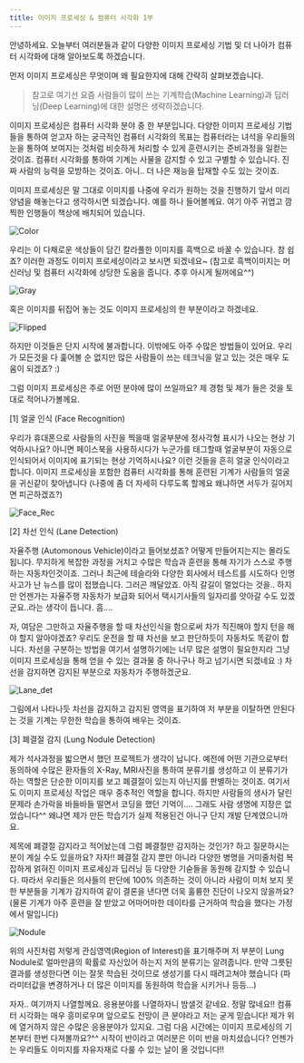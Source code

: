 ```yaml
---
title: 이미지 프로세싱 & 컴퓨터 시각화 1부
---
```


안녕하세요. 오늘부터 여러분들과 같이 다양한 이미지 프로세싱 기법 및 더 나아가 컴퓨터 시각화에 대해 알아보도록 하겠습니다. 

먼저 이미지 프로세싱은 무엇이며 왜 필요한지에 대해 간략히 살펴보겠습니다.

> 참고로 여기선 요즘 사람들이 많이 쓰는 기계학습(Machine Learning)과 딥러닝(Deep Learning)에 대한 설명은 생략하겠습니다. 

이미지 프로세싱은 컴퓨터 시각화 분야 중 한 부분입니다. 다양한 이미지 프로세싱 기법들을 통하여 얻고자 하는 궁극적인 컴퓨터 시각화의 목표는 컴퓨터라는 녀석을 우리들의 눈을 통하여 보여지는 것처럼 비슷하게 처리할 수 있게 훈련시키는 준비과정을 일컫는 것이죠. 컴퓨터 시각화를 통하여 기계는 사물을 감지할 수 있고 구별할 수 있습니다. 진짜 사람의 능력을 모방하는 것이죠. 아니.. 더 나은 재능을 탑재할 수도 있는 것이죠.

이미지 프로세싱은 말 그대로 이미지를 나중에 우리가 원하는 것을 진행하기 앞서 미리 양념을 해놓는다고 생각하시면 되겠습니다. 예를 하나 들어볼께요. 여기 아주 귀엽고 깜찍한 인행들이 책상에 배치되어 있습니다.

![Color](/emerald/img/dolls_color.png "Color")    
 
 우리는 이 다채로운 색상들이 담긴 칼라풀한 이미지를 흑백으로 바꿀 수 있습니다. 참 쉽죠? 이러한 과정도 이미지 프로세싱이라고 보시면 되겠네요~ (참고로 흑백이미지는 머신러닝 및 컴퓨터 시각화에 상당한 도움을 줍니다. 추후 아시게 될꺼에요^^)
 
 ![Gray](/emerald/img/dolls_gray.png "Gray")

혹은 이미지를 뒤집어 놓는 것도 이미지 프로세싱의 한 부분이라고 하겠네요.

![Flipped](/emerald/img/flipped.png "Flipped")

하지만 이것들은 단지 시작에 불과합니다. 이밖에도 아주 수많은 방법들이 있어요. 우리가 모든것을 다 훑어볼 순 없지만 많은 사람들이 쓰는 테크닉을 알고 있는 것은 매우 도움이 되겠죠? :)

그럼 이미지 프로세싱은 주로 어떤 분야에 많이 쓰일까요? 제 경험 및 제가 들은 것을 토대로 적어나가볼께요. 

[1] 얼굴 인식 (Face Recognition)

우리가 휴대폰으로 사람들의 사진을 찍을때 얼굴부분에 정사각형 표시가 나오는 현상 기억하시나요? 아니면 페이스북을 사용하시다가 누군가를 태그할때 얼굴부분이 자동으로 인식되어서 이미지에 표기되는 현상 기억하시나요? 이런 것들을 흔히 얼굴 인식이라고 합니다. 이미지 프로세싱을 포함한 컴퓨터 시각화를 통해 훈련된 기계가 사람들의 얼굴을 귀신같이 찾아냅니다 (나중에 좀 더 자세히 다루도록 할께요 왜냐하면 서두가 길어지면 피곤하겠죠?)

![Face_Rec](/emerald/img/face_recog.png "Face_Rec")

[2] 차선 인식 (Lane Detection)

자율주행 (Automonous Vehicle)이라고 들어보셨죠? 어떻게 만들어지는지는 몰라도 됩니다. 무지하게 복잡한 과정을 거치고 수많은 학습과 훈련을 통해 자기가 스스로 주행하는 자동차인것이죠. 그러나 최근에 테슬라와 다양한 회사에서 테스트를 시도하다 인명사고가 난 뉴스를 많이 접했습니다. 그러곤 깨달았죠. 아직 갈길이 멀었다는 것을.. 하지만 언젠가는 자율주행 자동차가 보급화 되어서 택시기사들의 일자리를 앗아갈 수도 있겠군요..라는 생각이 듭니다. 흠....

자, 여담은 그만하고 자율주행을 할 때 차선인식을 함으로써 차가 직진해야 할지 턴을 해야 할지 알아야겠죠? 우리도 운전을 할 때 차선을 보고 판단하듯이 자동차도 똑같이 합니다. 차선을 구분하는 방법을 여기서 설명하기에는 너무 많은 설명이 필요한지라 그냥 이미지 프로세싱을 통해 얻을 수 있는 결과물 중 하나구나 하고 넘기시면 되겠네요 :) 차선을 감지하면 감지된 부분으로 자동차가 주행하겠군요.

![Lane_det](/emerald/img/lane_detection.png "Lane_det")

그림에서 나타나듯 차선을 감지하고 감지된 영역을 표기하여 저 부분을 이탈하면 안된다는 것을 기계는 무한한 학습을 통하여 배우는 것이죠.

[3] 폐결절 감지 (Lung Nodule Detection) 

제가 석사과정을 밟으면서 했던 프로젝트가 생각이 납니다. 예전에 어떤 기관으로부터 동의하에 수많은 환자들의 X-Ray, MRI사진을 통하여 분류기를 생성하고 이 분류기가 하는 역할은 단순한 이미지를 보고 폐결절이 있는지 아닌지를 판별하는 것이죠. 여기서도 이미지 프로세싱 작업은 매우 중추적인 역할을 합니다. 하지만 사람들의 생사가 달린 문제라 손가락을 바들바들 떨면서 코딩을 했던 기억이.... 그래도 사람 생명에 지장은 없었습니다^^ 왜냐면 제가 만든 학습기가 실제 적용된건 아니구 단지 개발 단계였으니까요.

제목에 폐결절 감지라고 적어놨는데 그럼 폐결절만 감지하는 것인가? 하고 질문하시는 분이 계실 수도 있을까요? 자자!! 폐결절 감지 뿐만 아니라 다양한 병명을 거미줄처럼 복잡하게 얽혀진 이미지 프로세싱과 딥러닝 등 다양한 기숟들을 동원해 감지할 수 있습니다. 따라서 우리들은 의사들의 판단에 100% 의존하는 것이 아니라 사람이 미처 보지 못한 부분들을 기계가 감지하여 같이 결론을 낸다면 더욱 훌륭한 진단이 나오지 않을까요? (물론 기계가 아주 훈련을 잘 받았고 어마어마한 데이타를 근거하여 학습을 했다는 가정에서 말입니다) 

![Nodule](/emerald/img/nodule.png "Nodule")

위의 사진처럼 저렇게 관심영역(Region of Interest)을 표기해주며 저 부분이 Lung Nodule로 얼마만큼의 확률로 자신있어 하는지 저의 분류기는 알려줍니다. 만약 그릇된 결과를 생성한다면 이는 잘못 학습된 것이므로 생성기를 다시 때려고쳐야 했습니다 (파라미터값을 변경하거나 더 많은 이미지를 동원하여 학습을 시키거나 등등...)


자자.. 여기까지 나열할께요. 응용분야를 나열하자니 밤샐것 같네요. 정말 많네요!! 컴퓨터 시각화는 매우 흥미로우며 앞으로도 전망이 큰 분야라고 저는 굳게 믿습니다! 제가 위에 열거하지 않은 수많은 응용분야가 있지요. 그럼 다음 시간에는 이미지 프로세싱의 기본부터 한번 다져볼까요?^^ 시작이 반이라고 여러분은 이미 반을 마치셨습니다? 언젠가는 우리들도 이미지를 자유자재로 다룰 수 있는 날이 올 것입니다!!

